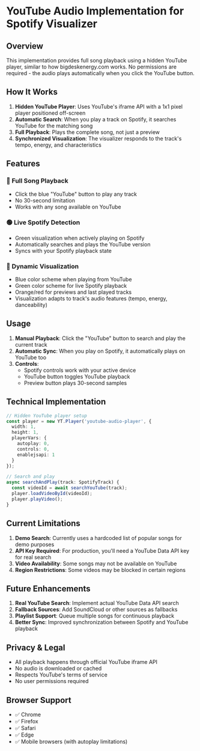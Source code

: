 # YouTube Audio Implementation for Spotify Visualizer

## Overview

This implementation provides full song playback using a hidden YouTube player, similar to how bigdeskenergy.com works. No permissions are required - the audio plays automatically when you click the YouTube button.

## How It Works

1. **Hidden YouTube Player**: Uses YouTube's iframe API with a 1x1 pixel player positioned off-screen
2. **Automatic Search**: When you play a track on Spotify, it searches YouTube for the matching song
3. **Full Playback**: Plays the complete song, not just a preview
4. **Synchronized Visualization**: The visualizer responds to the track's tempo, energy, and characteristics

## Features

### 🎵 Full Song Playback
- Click the blue "YouTube" button to play any track
- No 30-second limitation
- Works with any song available on YouTube

### 🟢 Live Spotify Detection
- Green visualization when actively playing on Spotify
- Automatically searches and plays the YouTube version
- Syncs with your Spotify playback state

### 🎨 Dynamic Visualization
- Blue color scheme when playing from YouTube
- Green color scheme for live Spotify playback
- Orange/red for previews and last played tracks
- Visualization adapts to track's audio features (tempo, energy, danceability)

## Usage

1. **Manual Playback**: Click the "YouTube" button to search and play the current track
2. **Automatic Sync**: When you play on Spotify, it automatically plays on YouTube too
3. **Controls**: 
   - Spotify controls work with your active device
   - YouTube button toggles YouTube playback
   - Preview button plays 30-second samples

## Technical Implementation

```typescript
// Hidden YouTube player setup
const player = new YT.Player('youtube-audio-player', {
  width: 1,
  height: 1,
  playerVars: {
    autoplay: 0,
    controls: 0,
    enablejsapi: 1
  }
});

// Search and play
async searchAndPlay(track: SpotifyTrack) {
  const videoId = await searchYouTube(track);
  player.loadVideoById(videoId);
  player.playVideo();
}
```

## Current Limitations

1. **Demo Search**: Currently uses a hardcoded list of popular songs for demo purposes
2. **API Key Required**: For production, you'll need a YouTube Data API key for real search
3. **Video Availability**: Some songs may not be available on YouTube
4. **Region Restrictions**: Some videos may be blocked in certain regions

## Future Enhancements

1. **Real YouTube Search**: Implement actual YouTube Data API search
2. **Fallback Sources**: Add SoundCloud or other sources as fallbacks
3. **Playlist Support**: Queue multiple songs for continuous playback
4. **Better Sync**: Improved synchronization between Spotify and YouTube playback

## Privacy & Legal

- All playback happens through official YouTube iframe API
- No audio is downloaded or cached
- Respects YouTube's terms of service
- No user permissions required

## Browser Support

- ✅ Chrome
- ✅ Firefox  
- ✅ Safari
- ✅ Edge
- ✅ Mobile browsers (with autoplay limitations)